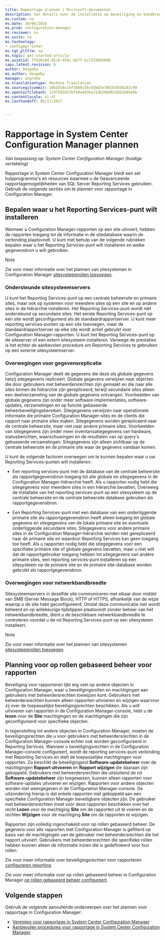 ```yaml
---
title: Rapportage plannen | Microsoft-documenten
description: Van details over de installatie op beveiliging en bandbreedte van het netwerk is het belangrijk om te plannen voor rapportage in Configuration Manager.
ms.custom: na
ms.date: 10/06/2016
ms.prod: configuration-manager
ms.reviewer: na
ms.suite: na
ms.technology:
- configmgr-other
ms.tgt_pltfrm: na
ms.topic: get-started-article
ms.assetid: ff920c84-d5c8-458c-b67f-bc7219b05690
caps.latest.revision: 6
author: Dougeby
ms.author: dougeby
manager: angrobe
ms.translationtype: Machine Translation
ms.sourcegitcommit: 10b1010ccbf3889c58c55b87e70b354559243c90
ms.openlocfilehash: 119f501057bf44e483be31db20b88326b3d05ebb
ms.contentlocale: nl-nl
ms.lasthandoff: 05/17/2017


---
```

# <a name="planning-for-reporting-in-system-center-configuration-manager"></a>Rapportage in System Center Configuration Manager plannen

*Van toepassing op: System Center Configuration Manager (huidige vertakking)*

Rapportage in System Center Configuration Manager biedt een set hulpprogramma's en resources waarmee u de Geavanceerde rapportagemogelijkheden van SQL Server Reporting Services gebruiken. Gebruik de volgende secties om te plannen voor rapportage in Configuration Manager.  

##  <a name="BKMK_InstallReportingServicesPoint"></a> Bepalen waar u het Reporting Services-punt wilt installeren  
 Wanneer u Configuration Manager-rapporten op een site uitvoert, hebben de rapporten toegang tot de informatie in de sitedatabase waarin de verbinding plaatsvindt. U kunt met behulp van de volgende rubrieken bepalen waar u het Reporting Services-punt wilt installeren en welke gegevensbron u wilt gebruiken.  

> [!NOTE]  
>  Zie voor meer informatie over het plannen van sitesystemen in Configuration Manager [sitesysteemrollen toevoegen](../deploy/configure/add-site-system-roles.md).  

###  <a name="BKMK_SupportedSiteServers"></a> Ondersteunde sitesysteemservers  
 U kunt het Reporting Services-punt op een centrale beheersite en primaire sites, maar ook op systemen voor meerdere sites op een site en op andere sites in de hiërarchie installeren. Het Reporting Services-punt wordt niet ondersteund op secundaire sites. Het eerste Reporting Services-punt op een site wordt geconfigureerd als de standaardrapportserver. U kunt meer reporting services-punten op een site toevoegen, maar de standaardrapportserver op elke site wordt actief gebruikt voor Configuration Manager-rapporten. U kunt het Reporting Services-punt op de siteserver of een extern sitesysteem installeren. Vanwege de prestaties is het echter de aanbevolen procedure om Reporting Services te gebruiken op een externe sitesysteemserver.  

###  <a name="BKMK_DataReplication"></a> Overwegingen voor gegevensreplicatie  
 Configuration Manager deelt de gegevens die deze als globale gegevens hetzij sitegegevens repliceert. Globale gegevens verwijzen naar objecten die door gebruikers met beheerdersrechten zijn gemaakt en die naar alle sites binnen de hiërarchie zijn gerepliceerd, terwijl secundaire sites alleen een deelverzameling van de globale gegevens ontvangen. Voorbeelden van globale gegevens zijn onder meer software-implementaties, software-updates, verzamelingen en op functie gebaseerde beheerbeveiligingsbereiken. Sitegegevens verwijzen naar operationele informatie die primaire Configuration Manager-sites en de clients die rapport naar primaire sites maken. Sitegegevens worden gerepliceerd naar de centrale beheersite, maar niet naar andere primaire sites. Voorbeelden van sitegegevens zijn onder meer inventarisatiegegevens van hardware, statusberichten, waarschuwingen en de resultaten van op query's gebaseerde verzamelingen. Sitegegevens zijn alleen zichtbaar op de centrale beheersite en de primaire site waar de gegevens vandaan komen.  

 U kunt de volgende factoren overwegen om te kunnen bepalen waar u uw Reporting Services-punten wilt installeren:  

-   Een reporting services-punt met de database van de centrale beheersite als rapportgegevensbron toegang tot alle globale en sitegegevens in de Configuration Manager-hiërarchie heeft. Als u rapporten nodig hebt die sitegegevens voor meerdere sites in een hiërarchie bevatten, Overweeg de installatie van het reporting services-punt op een sitesysteem op de centrale beheersite en de centrale beheersite database gebruiken als rapportgegevensbron.  

-   Een Reporting Services-punt met een database van een onderliggende primaire site als rapportgegevensbron heeft alleen toegang tot globale gegevens en sitegegevens van de lokale primaire site en eventuele onderliggende secundaire sites. Sitegegevens voor andere primaire sites in de Configuration Manager-hiërarchie worden niet gerepliceerd naar de primaire site en waardoor Reporting Services kan geen toegang toe heeft. Als u rapporten nodig hebt die sitegegevens voor een specifieke primaire site of globale gegevens bevatten, maar u niet wilt dat de rapportgebruiker toegang hebben tot sitegegevens van andere primaire sites, een reporting services-punt installeren op een sitesysteem op de primaire site en de primaire site-database worden gebruikt als rapportgegevensbron.  

###  <a name="BKMK_NetworkBandwidth"></a> Overwegingen voor netwerkbandbreedte  
 Sitesysteemservers in dezelfde site communiceren met elkaar door middel van SMB (Server Message Block), HTTP of HTTPS, afhankelijk van de wijze waarop u de site hebt geconfigureerd. Omdat deze communicatie niet wordt beheerd en op willekeurige tijdstippen plaatsvindt zonder beheer van het netwerkbandbreedte, dient u de beschikbare netwerkbandbreedte te controleren voordat u de rol Reporting Services-punt op een sitesysteem installeert.  

> [!NOTE]  
>  Zie voor meer informatie over het plannen van sitesystemen [sitesysteemrollen toevoegen](../deploy/configure/add-site-system-roles.md).  

##  <a name="BKMK_RoleBaseAdministration"></a> Planning voor op rollen gebaseerd beheer voor rapporten  
 Beveiliging voor rapporteren lijkt erg veel op andere objecten in Configuration Manager, waar u beveiligingsrollen en machtigingen aan gebruikers met beheerdersrechten toewijzen kunt. Gebruikers met beheerdersrechten kunnen alleen rapporten uitvoeren en wijzigen waarvoor zij over de toepasselijke beveiligingsrechten beschikken. Als u wilt uitvoeren van rapporten in de Configuration Manager-console, hebt u de **lezen** voor de **Site** machtigingen en de machtigingen die zijn geconfigureerd voor specifieke objecten.  

 In tegenstelling tot andere objecten in Configuration Manager, moeten de beveiligingsrechten die u voor gebruikers met beheerdersrechten in de Configuration Manager-console echter ook worden geconfigureerd in Reporting Services. Wanneer u beveiligingsrechten in de Configuration Manager-console configureert, wordt de reporting services-punt verbinding met Reporting Services en stelt de toepasselijke machtigingen voor rapporten. Zo beschikt de beveiligingsrol **Software-updatebeheer** over de machtigingen **Rapport uitvoeren** en **Rapport wijzigen** die daaraan zijn gekoppeld. Gebruikers met beheerdersrechten die uitsluitend de rol **Software-updatebeheer** zijn toegewezen, kunnen alleen rapporten voor software-updates uitvoeren en wijzigen. Rapporten voor andere objecten worden niet weergegeven in de Configuration Manager-console. De uitzondering hierop is dat enkele rapporten niet gekoppeld aan een specifieke Configuration Manager beveiligbare objecten zijn. De gebruiker met beheerdersrechten moet voor deze rapporten beschikken over het recht **Lezen** voor de machtiging **Site** om de rapporten uit te voeren en de rechten **Wijzigen** voor de machtiging **Site** om de rapporten te wijzigen.  

 Rapporten zijn volledig ingeschakeld voor op rollen gebaseerd beheer. De gegevens voor alle rapporten met Configuration Manager is gefilterd op basis van de machtigingen van de gebruiker met beheerdersrechten die het rapport uitvoert. Gebruikers met beheerdersrechten die specifieke rollen hebben kunnen alleen de informatie inzien die is gedefinieerd voor hun rollen.  

 Zie voor meer informatie over beveiligingsrechten voor rapporteren [configureren reporting](configuring-reporting.md).  

 Zie voor meer informatie over op rollen gebaseerd beheer in Configuration Manager [op rollen gebaseerd beheer configureert](../deploy/configure/configure-role-based-administration.md).  

## <a name="next-steps"></a>Volgende stappen  
 Gebruik de volgende aanvullende onderwerpen over het plannen voor rapportage in Configuration Manager:  

-   [Vereisten voor rapportage in System Center Configuration Manager](../../../core/servers/manage/prerequisites-for-reporting.md)  
-   [Aanbevolen procedures voor rapportage in System Center Configuration Manager](../../../core/servers/manage/best-practices-for-reporting.md)  

